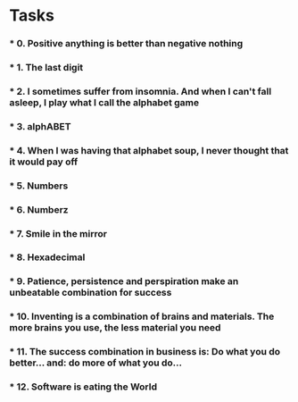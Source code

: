 # Tasks
### * 0. Positive anything is better than negative nothing
### * 1. The last digit
### * 2. I sometimes suffer from insomnia. And when I can't fall asleep, I play what I call the alphabet game
### * 3. alphABET
### * 4. When I was having that alphabet soup, I never thought that it would pay off
### * 5. Numbers
### * 6. Numberz
### * 7. Smile in the mirror
### * 8. Hexadecimal
### * 9. Patience, persistence and perspiration make an unbeatable combination for success
### * 10. Inventing is a combination of brains and materials. The more brains you use, the less material you need
### * 11. The success combination in business is: Do what you do better... and: do more of what you do...
### * 12. Software is eating the World
